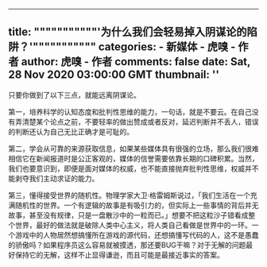 
---
title: """""""""""'为什么我们会轻易掉入阴谋论的陷阱？'"""""""""""
categories: 
    - 新媒体
    - 虎嗅 - 作者
author: 虎嗅 - 作者
comments: false
date: Sat, 28 Nov 2020 03:00:00 GMT
thumbnail: ''
---

<div>   
<p>只要你做到了以下三点，就能远离阴谋论。</p><p>第一，培养科学的认知态度和批判性思维的能力，一句话，就是不要云。在自己没有弄清楚某个论点之前，不要轻率的做出赞成或者反对，延迟判断并不丢人，错误的判断还认为自己无比正确才是可耻的。</p><p>第二，学会从可靠的来源获取信息，如果某些媒体具有很强的立场，那么我们很难相信它在新闻报道时是公正客观的，媒体的信誉需要依靠长期的口碑积累。当然，我们也要意识到，即便是面对媒体的权威，也不能直接抛弃批判性思维，权威并不能剥夺我们主动求证的能力。</p><p>第三，懂得接受世界的随机性。物理学家大卫·格雷姆斯说过，「我们生活在一个充满随机性的世界。一个有逻辑的故事是有吸引力的，但实际上一些事情的背后并无故事，甚至没有规律，只是一盘散沙中的一粒而已。」想要不把这粒沙子错看成整个世界，最好的做法就是破除人类中心主义，将人类自己看做是世界中的一环。一个游戏中的人物居然想搞懂所在游戏的源代码，还想搞懂写代码的人，这不是愚蠢的骄傲吗？如果程序员这么容易就被摸透，那还要BUG干嘛？对于无解的问题最好保持它的无解，这样不止显得谦逊，而且可能是最接近事实的答案。</p>  
</div>
            